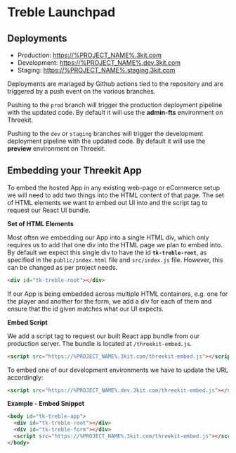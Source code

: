 # Treble Launchpad

## Deployments

- Production: [https://%PROJECT_NAME%.3kit.com](https://%PROJECT_NAME%.3kit.com)
- Development: [https://%PROJECT_NAME%.dev.3kit.com](https://%PROJECT_NAME%.dev.3kit.com)
- Staging: [https://%PROJECT_NAME%.staging.3kit.com](https://%PROJECT_NAME%.staging.3kit.com)

Deployments are managed by Github actions tied to the repository and are triggered by a push event on the various branches.

Pushing to the `prod` branch will trigger the production deployment pipeline with the updated code. By default it will use the **admin-fts** environment on Threekit.

Pushing to the `dev` or `staging` branches will trigger the development deployment pipeline with the updated code. By default it will use the **preview** environment on Threekit.

## Embedding your Threekit App

To embed the hosted App in any existing web-page or eCommerce setup we will need to add two things into the HTML content of that page. The set of HTML elements we want to embed out UI into and the script tag to request our React UI bundle.

**Set of HTML Elements**

Most often we embedding our App into a single HTML div, which only requires us to add that one div into the HTML page we plan to embed into. By default we expect this single div to have the id **`tk-treble-root`**, as specified in the `public/index.html` file and `src/index.js` file. However, this can be changed as per project needs.

```html
<div id="tk-treble-root"></div>
```

If our App is being embedded across multiple HTML containers, e.g. one for the player and another for the form, we add a div for each of them and ensure that the id given matches what our UI expects.

**Embed Script**

We add a script tag to request our built React app bundle from our production server. The bundle is located at `/threekit-embed.js`.

```html
<script src="https://%PROJECT_NAME%.3kit.com/threekit-embed.js"></script>
```

To embed one of our development environments we have to update the URL accordingly:

```html
<script src="https://%PROJECT_NAME%.dev.3kit.com/threekit-embed.js"></script>
```

**Example - Embed Snippet**

```html
<body id="tk-treble-app">
  <div id="tk-treble-root"></div>
  <div id="tk-treble-form"></div>
  <script src="https://%PROJECT_NAME%.3kit.com/threekit-embed.js"></script>
</body>
```
